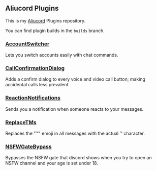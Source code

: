 ## Aliucord Plugins
This is my [Aliucord](https://github.com/Aliucord) Plugins repository.

You can find plugin builds in the `builds` branch.

### [AccountSwitcher](https://github.com/swishs-client-mod-plugins/aliucord-plugins/blob/builds/AccountSwitcher.zip?raw=true)
Lets you switch accounts easily with chat commands.

### [CallConfirmationDialog](https://github.com/swishs-client-mod-plugins/aliucord-plugins/blob/builds/CallConfirmationDialog.zip?raw=true)
Adds a confirm dialog to every voice and video call button; making accidental calls less prevalent.

### [ReactionNotifications](https://github.com/swishs-client-mod-plugins/aliucord-plugins/blob/builds/ReactionNotifications.zip?raw=true)
Sends you a notification when someone reacts to your messages.

### [ReplaceTMs](https://github.com/swishs-client-mod-plugins/aliucord-plugins/blob/builds/ReplaceTMs.zip?raw=true)
Replaces the ":tm:" emoji in all messages with the actual ™ character.

### [NSFWGateBypass](https://github.com/swishs-client-mod-plugins/aliucord-plugins/blob/builds/NSFWGateBypass.zip?raw=true)
Bypasses the NSFW gate that discord shows when you try to open an NSFW channel and your age is set under 18.
